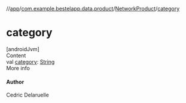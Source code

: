 //[app](../../index.md)/[com.example.bestelapp.data.product](../index.md)/[NetworkProduct](index.md)/[category](category.md)



# category  
[androidJvm]  
Content  
val [category](category.md): [String](https://kotlinlang.org/api/latest/jvm/stdlib/kotlin/-string/index.html)  
More info  


#### Author  


Cedric Delaruelle

  



